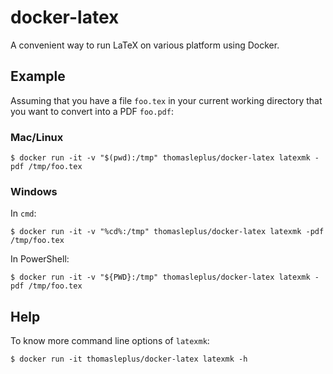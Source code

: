 # docker-latex

A convenient way to run LaTeX on various platform using Docker.

## Example

Assuming that you have a file `foo.tex` in your current working directory that you want to convert into a PDF `foo.pdf`:

### Mac/Linux

```
$ docker run -it -v "$(pwd):/tmp" thomasleplus/docker-latex latexmk -pdf /tmp/foo.tex
```

### Windows

In `cmd`:

```
$ docker run -it -v "%cd%:/tmp" thomasleplus/docker-latex latexmk -pdf /tmp/foo.tex
```

In PowerShell:

```
$ docker run -it -v "${PWD}:/tmp" thomasleplus/docker-latex latexmk -pdf /tmp/foo.tex
```

## Help

To know more command line options of `latexmk`:

```
$ docker run -it thomasleplus/docker-latex latexmk -h
```

